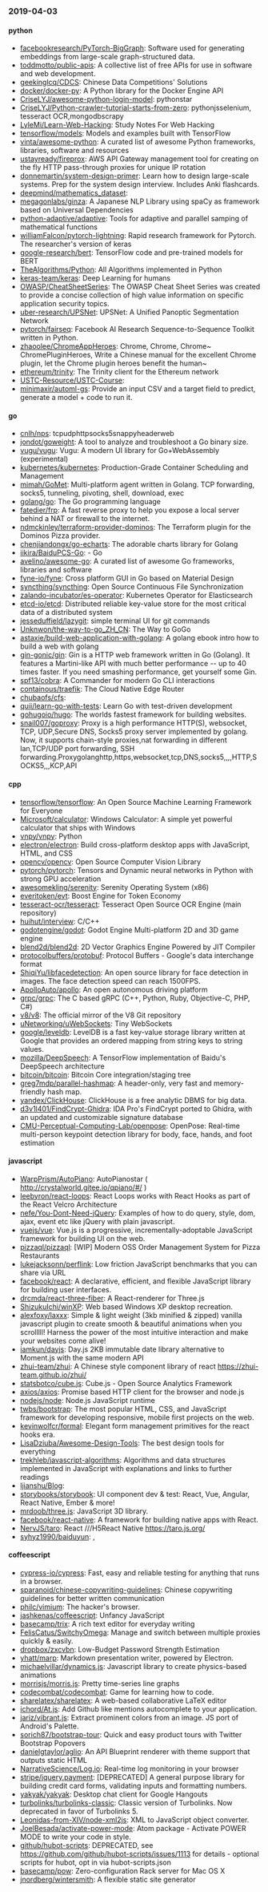 ### 2019-04-03

#### python
* [facebookresearch/PyTorch-BigGraph](https://github.com/facebookresearch/PyTorch-BigGraph): Software used for generating embeddings from large-scale graph-structured data.
* [toddmotto/public-apis](https://github.com/toddmotto/public-apis): A collective list of free APIs for use in software and web development.
* [geekinglcq/CDCS](https://github.com/geekinglcq/CDCS): Chinese Data Competitions' Solutions
* [docker/docker-py](https://github.com/docker/docker-py): A Python library for the Docker Engine API
* [CriseLYJ/awesome-python-login-model](https://github.com/CriseLYJ/awesome-python-login-model): pythonstar
* [CriseLYJ/Python-crawler-tutorial-starts-from-zero](https://github.com/CriseLYJ/Python-crawler-tutorial-starts-from-zero): pythonjsselenium, tesseract OCR,mongodbscrapy
* [LyleMi/Learn-Web-Hacking](https://github.com/LyleMi/Learn-Web-Hacking): Study Notes For Web Hacking
* [tensorflow/models](https://github.com/tensorflow/models): Models and examples built with TensorFlow
* [vinta/awesome-python](https://github.com/vinta/awesome-python): A curated list of awesome Python frameworks, libraries, software and resources
* [ustayready/fireprox](https://github.com/ustayready/fireprox): AWS API Gateway management tool for creating on the fly HTTP pass-through proxies for unique IP rotation
* [donnemartin/system-design-primer](https://github.com/donnemartin/system-design-primer): Learn how to design large-scale systems. Prep for the system design interview. Includes Anki flashcards.
* [deepmind/mathematics_dataset](https://github.com/deepmind/mathematics_dataset): 
* [megagonlabs/ginza](https://github.com/megagonlabs/ginza): A Japanese NLP Library using spaCy as framework based on Universal Dependencies
* [python-adaptive/adaptive](https://github.com/python-adaptive/adaptive):  Tools for adaptive and parallel samping of mathematical functions
* [williamFalcon/pytorch-lightning](https://github.com/williamFalcon/pytorch-lightning): Rapid research framework for Pytorch. The researcher's version of keras
* [google-research/bert](https://github.com/google-research/bert): TensorFlow code and pre-trained models for BERT
* [TheAlgorithms/Python](https://github.com/TheAlgorithms/Python): All Algorithms implemented in Python
* [keras-team/keras](https://github.com/keras-team/keras): Deep Learning for humans
* [OWASP/CheatSheetSeries](https://github.com/OWASP/CheatSheetSeries): The OWASP Cheat Sheet Series was created to provide a concise collection of high value information on specific application security topics.
* [uber-research/UPSNet](https://github.com/uber-research/UPSNet): UPSNet: A Unified Panoptic Segmentation Network
* [pytorch/fairseq](https://github.com/pytorch/fairseq): Facebook AI Research Sequence-to-Sequence Toolkit written in Python.
* [zhaoolee/ChromeAppHeroes](https://github.com/zhaoolee/ChromeAppHeroes): Chrome, Chrome, Chrome~ ChromePluginHeroes, Write a Chinese manual for the excellent Chrome plugin, let the Chrome plugin heroes benefit the human~
* [ethereum/trinity](https://github.com/ethereum/trinity): The Trinity client for the Ethereum network
* [USTC-Resource/USTC-Course](https://github.com/USTC-Resource/USTC-Course): 
* [minimaxir/automl-gs](https://github.com/minimaxir/automl-gs): Provide an input CSV and a target field to predict, generate a model + code to run it.

#### go
* [cnlh/nps](https://github.com/cnlh/nps): tcpudphttpsocks5snappyheaderweb
* [jondot/goweight](https://github.com/jondot/goweight): A tool to analyze and troubleshoot a Go binary size.
* [vugu/vugu](https://github.com/vugu/vugu): Vugu: A modern UI library for Go+WebAssembly (experimental)
* [kubernetes/kubernetes](https://github.com/kubernetes/kubernetes): Production-Grade Container Scheduling and Management
* [mimah/GoMet](https://github.com/mimah/GoMet): Multi-platform agent written in Golang. TCP forwarding, socks5, tunneling, pivoting, shell, download, exec
* [golang/go](https://github.com/golang/go): The Go programming language
* [fatedier/frp](https://github.com/fatedier/frp): A fast reverse proxy to help you expose a local server behind a NAT or firewall to the internet.
* [ndmckinley/terraform-provider-dominos](https://github.com/ndmckinley/terraform-provider-dominos): The Terraform plugin for the Dominos Pizza provider.
* [chenjiandongx/go-echarts](https://github.com/chenjiandongx/go-echarts):  The adorable charts library for Golang
* [iikira/BaiduPCS-Go](https://github.com/iikira/BaiduPCS-Go):  - Go
* [avelino/awesome-go](https://github.com/avelino/awesome-go): A curated list of awesome Go frameworks, libraries and software
* [fyne-io/fyne](https://github.com/fyne-io/fyne): Cross platform GUI in Go based on Material Design
* [syncthing/syncthing](https://github.com/syncthing/syncthing): Open Source Continuous File Synchronization
* [zalando-incubator/es-operator](https://github.com/zalando-incubator/es-operator): Kubernetes Operator for Elasticsearch
* [etcd-io/etcd](https://github.com/etcd-io/etcd): Distributed reliable key-value store for the most critical data of a distributed system
* [jesseduffield/lazygit](https://github.com/jesseduffield/lazygit): simple terminal UI for git commands
* [Unknwon/the-way-to-go_ZH_CN](https://github.com/Unknwon/the-way-to-go_ZH_CN): The Way to GoGo 
* [astaxie/build-web-application-with-golang](https://github.com/astaxie/build-web-application-with-golang): A golang ebook intro how to build a web with golang
* [gin-gonic/gin](https://github.com/gin-gonic/gin): Gin is a HTTP web framework written in Go (Golang). It features a Martini-like API with much better performance -- up to 40 times faster. If you need smashing performance, get yourself some Gin.
* [spf13/cobra](https://github.com/spf13/cobra): A Commander for modern Go CLI interactions
* [containous/traefik](https://github.com/containous/traefik): The Cloud Native Edge Router
* [chubaofs/cfs](https://github.com/chubaofs/cfs): 
* [quii/learn-go-with-tests](https://github.com/quii/learn-go-with-tests): Learn Go with test-driven development
* [gohugoio/hugo](https://github.com/gohugoio/hugo): The worlds fastest framework for building websites.
* [snail007/goproxy](https://github.com/snail007/goproxy): Proxy is a high performance HTTP(S), websocket, TCP, UDP,Secure DNS, Socks5 proxy server implemented by golang. Now, it supports chain-style proxies,nat forwarding in different lan,TCP/UDP port forwarding, SSH forwarding.Proxygolanghttp,https,websocket,tcp,DNS,socks5,,,,HTTP,SOCKS5,,,KCP,API

#### cpp
* [tensorflow/tensorflow](https://github.com/tensorflow/tensorflow): An Open Source Machine Learning Framework for Everyone
* [Microsoft/calculator](https://github.com/Microsoft/calculator): Windows Calculator: A simple yet powerful calculator that ships with Windows
* [vnpy/vnpy](https://github.com/vnpy/vnpy): Python
* [electron/electron](https://github.com/electron/electron): Build cross-platform desktop apps with JavaScript, HTML, and CSS
* [opencv/opencv](https://github.com/opencv/opencv): Open Source Computer Vision Library
* [pytorch/pytorch](https://github.com/pytorch/pytorch): Tensors and Dynamic neural networks in Python with strong GPU acceleration
* [awesomekling/serenity](https://github.com/awesomekling/serenity): Serenity Operating System (x86)
* [everitoken/evt](https://github.com/everitoken/evt): Boost Engine for Token Economy
* [tesseract-ocr/tesseract](https://github.com/tesseract-ocr/tesseract): Tesseract Open Source OCR Engine (main repository)
* [huihut/interview](https://github.com/huihut/interview):  C/C++
* [godotengine/godot](https://github.com/godotengine/godot): Godot Engine  Multi-platform 2D and 3D game engine
* [blend2d/blend2d](https://github.com/blend2d/blend2d): 2D Vector Graphics Engine Powered by JIT Compiler
* [protocolbuffers/protobuf](https://github.com/protocolbuffers/protobuf): Protocol Buffers - Google's data interchange format
* [ShiqiYu/libfacedetection](https://github.com/ShiqiYu/libfacedetection): An open source library for face detection in images. The face detection speed can reach 1500FPS.
* [ApolloAuto/apollo](https://github.com/ApolloAuto/apollo): An open autonomous driving platform
* [grpc/grpc](https://github.com/grpc/grpc): The C based gRPC (C++, Python, Ruby, Objective-C, PHP, C#)
* [v8/v8](https://github.com/v8/v8): The official mirror of the V8 Git repository
* [uNetworking/uWebSockets](https://github.com/uNetworking/uWebSockets): Tiny WebSockets
* [google/leveldb](https://github.com/google/leveldb): LevelDB is a fast key-value storage library written at Google that provides an ordered mapping from string keys to string values.
* [mozilla/DeepSpeech](https://github.com/mozilla/DeepSpeech): A TensorFlow implementation of Baidu's DeepSpeech architecture
* [bitcoin/bitcoin](https://github.com/bitcoin/bitcoin): Bitcoin Core integration/staging tree
* [greg7mdp/parallel-hashmap](https://github.com/greg7mdp/parallel-hashmap): A header-only, very fast and memory-friendly hash map.
* [yandex/ClickHouse](https://github.com/yandex/ClickHouse): ClickHouse is a free analytic DBMS for big data.
* [d3v1l401/FindCrypt-Ghidra](https://github.com/d3v1l401/FindCrypt-Ghidra): IDA Pro's FindCrypt ported to Ghidra, with an updated and customizable signature database
* [CMU-Perceptual-Computing-Lab/openpose](https://github.com/CMU-Perceptual-Computing-Lab/openpose): OpenPose: Real-time multi-person keypoint detection library for body, face, hands, and foot estimation

#### javascript
* [WarpPrism/AutoPiano](https://github.com/WarpPrism/AutoPiano):  AutoPianostar ( http://crystalworld.gitee.io/qpiano/#/ )
* [leebyron/react-loops](https://github.com/leebyron/react-loops): React Loops works with React Hooks as part of the React Velcro Architecture
* [nefe/You-Dont-Need-jQuery](https://github.com/nefe/You-Dont-Need-jQuery): Examples of how to do query, style, dom, ajax, event etc like jQuery with plain javascript.
* [vuejs/vue](https://github.com/vuejs/vue):  Vue.js is a progressive, incrementally-adoptable JavaScript framework for building UI on the web.
* [pizzaql/pizzaql](https://github.com/pizzaql/pizzaql):  [WIP] Modern OSS Order Management System for Pizza Restaurants
* [lukejacksonn/perflink](https://github.com/lukejacksonn/perflink): Low friction JavaScript benchmarks that you can share via URL
* [facebook/react](https://github.com/facebook/react): A declarative, efficient, and flexible JavaScript library for building user interfaces.
* [drcmda/react-three-fiber](https://github.com/drcmda/react-three-fiber): A React-renderer for Three.js
* [ShizukuIchi/winXP](https://github.com/ShizukuIchi/winXP):  Web based Windows XP desktop recreation.
* [alexfoxy/laxxx](https://github.com/alexfoxy/laxxx): Simple & light weight (3kb minified & zipped) vanilla javascript plugin to create smooth & beautiful animations when you scrolllll! Harness the power of the most intuitive interaction and make your websites come alive!
* [iamkun/dayjs](https://github.com/iamkun/dayjs):  Day.js 2KB immutable date library alternative to Moment.js with the same modern API
* [zhui-team/zhui](https://github.com/zhui-team/zhui):  A Chinese style component library of react https://zhui-team.github.io/zhui/
* [statsbotco/cube.js](https://github.com/statsbotco/cube.js):  Cube.js - Open Source Analytics Framework
* [axios/axios](https://github.com/axios/axios): Promise based HTTP client for the browser and node.js
* [nodejs/node](https://github.com/nodejs/node): Node.js JavaScript runtime 
* [twbs/bootstrap](https://github.com/twbs/bootstrap): The most popular HTML, CSS, and JavaScript framework for developing responsive, mobile first projects on the web.
* [kevinwolfcr/formal](https://github.com/kevinwolfcr/formal):  Elegant form management primitives for the react hooks era.
* [LisaDziuba/Awesome-Design-Tools](https://github.com/LisaDziuba/Awesome-Design-Tools): The best design tools for everything 
* [trekhleb/javascript-algorithms](https://github.com/trekhleb/javascript-algorithms):  Algorithms and data structures implemented in JavaScript with explanations and links to further readings
* [ljianshu/Blog](https://github.com/ljianshu/Blog): 
* [storybooks/storybook](https://github.com/storybooks/storybook): UI component dev & test: React, Vue, Angular, React Native, Ember & more!
* [mrdoob/three.js](https://github.com/mrdoob/three.js): JavaScript 3D library.
* [facebook/react-native](https://github.com/facebook/react-native): A framework for building native apps with React.
* [NervJS/taro](https://github.com/NervJS/taro):  React ///H5React Native  https://taro.js.org/
* [syhyz1990/baiduyun](https://github.com/syhyz1990/baiduyun):  ,

#### coffeescript
* [cypress-io/cypress](https://github.com/cypress-io/cypress): Fast, easy and reliable testing for anything that runs in a browser.
* [sparanoid/chinese-copywriting-guidelines](https://github.com/sparanoid/chinese-copywriting-guidelines): Chinese copywriting guidelines for better written communication
* [philc/vimium](https://github.com/philc/vimium): The hacker's browser.
* [jashkenas/coffeescript](https://github.com/jashkenas/coffeescript): Unfancy JavaScript
* [basecamp/trix](https://github.com/basecamp/trix): A rich text editor for everyday writing
* [FelisCatus/SwitchyOmega](https://github.com/FelisCatus/SwitchyOmega): Manage and switch between multiple proxies quickly & easily.
* [dropbox/zxcvbn](https://github.com/dropbox/zxcvbn): Low-Budget Password Strength Estimation
* [yhatt/marp](https://github.com/yhatt/marp): Markdown presentation writer, powered by Electron.
* [michaelvillar/dynamics.js](https://github.com/michaelvillar/dynamics.js): Javascript library to create physics-based animations
* [morrisjs/morris.js](https://github.com/morrisjs/morris.js): Pretty time-series line graphs
* [codecombat/codecombat](https://github.com/codecombat/codecombat): Game for learning how to code.
* [sharelatex/sharelatex](https://github.com/sharelatex/sharelatex): A web-based collaborative LaTeX editor
* [ichord/At.js](https://github.com/ichord/At.js): Add Github like mentions autocomplete to your application.
* [jariz/vibrant.js](https://github.com/jariz/vibrant.js): Extract prominent colors from an image. JS port of Android's Palette.
* [sorich87/bootstrap-tour](https://github.com/sorich87/bootstrap-tour): Quick and easy product tours with Twitter Bootstrap Popovers
* [danielgtaylor/aglio](https://github.com/danielgtaylor/aglio): An API Blueprint renderer with theme support that outputs static HTML
* [NarrativeScience/Log.io](https://github.com/NarrativeScience/Log.io): Real-time log monitoring in your browser
* [stripe/jquery.payment](https://github.com/stripe/jquery.payment): [DEPRECATED] A general purpose library for building credit card forms, validating inputs and formatting numbers.
* [yakyak/yakyak](https://github.com/yakyak/yakyak): Desktop chat client for Google Hangouts
* [turbolinks/turbolinks-classic](https://github.com/turbolinks/turbolinks-classic): Classic version of Turbolinks. Now deprecated in favor of Turbolinks 5.
* [Leonidas-from-XIV/node-xml2js](https://github.com/Leonidas-from-XIV/node-xml2js): XML to JavaScript object converter.
* [JoelBesada/activate-power-mode](https://github.com/JoelBesada/activate-power-mode): Atom package - Activate POWER MODE to write your code in style.
* [github/hubot-scripts](https://github.com/github/hubot-scripts): DEPRECATED, see https://github.com/github/hubot-scripts/issues/1113 for details - optional scripts for hubot, opt in via hubot-scripts.json
* [basecamp/pow](https://github.com/basecamp/pow): Zero-configuration Rack server for Mac OS X
* [jnordberg/wintersmith](https://github.com/jnordberg/wintersmith): A flexible static site generator
